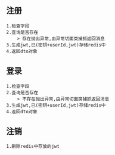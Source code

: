 
## 注册
	1.检查字段
	2.查询是否存在
		> 存在抛出异常,由异常切面类捕抓返回消息
	3.生成jwt,已(密钥+userId,jwt)存储redis中
	4.返回dto对象

## 登录
	1.检查字段
	2.查询是否存在
		> 不存在抛出异常,由异常切面类捕抓返回消息
	3.生成jwt,已(密钥+userId,jwt)存储redis中
	4.返回dto对象

## 注销
	1.删除redis中存放的jwt
